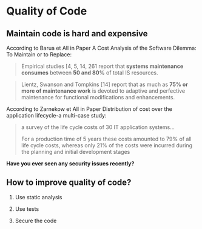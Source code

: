 Quality of Code
====

## Maintain code is hard and expensive

According to Barua et All in Paper A Cost Analysis of the Software Dilemma: To Maintain or to Replace:

> Empirical studies [4, 5, 14, 261 report that **systems maintenance consumes** between **50 and 80%** of total IS resources. 

> Lientz, Swanson and Tompkins [14] report that as much as **75% or more of maintenance work** is devoted to adaptive and perfective maintenance for functional modifications and enhancements.

According to Zarnekow et All in Paper Distribution of cost over the application lifecycle-a multi-case study:

> a survey of the life cycle costs of 30 IT application systems...
> 
> For a production time of 5 years these costs amounted to 79% of all life cycle costs, whereas only 21% of the costs were incurred during the planning and initial development stages


**Have you ever seen any security issues recently?**


## How to improve quality of code?

1. Use static analysis

2. Use tests

3. Secure the code

